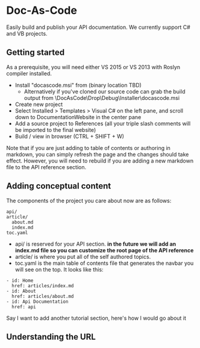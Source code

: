Doc-As-Code
===========
Easily build and publish your API documentation. We currently support C# and VB projects.

Getting started
---------------
As a prerequisite, you will need either VS 2015 or VS 2013 with Roslyn compiler installed.
* Install "docascode.msi" from (binary location TBD)
  * Alternatively if you've cloned our source code can grab the build output from \DocAsCode\Drop\Debug\Installer\docascode.msi
* Create new project
* Select Installed > Templates > Visual C# on the left pane, and scroll down to DocumentationWebsite in the center pane
* Add a source project to References (all your triple slash comments will be imported to the final website)
* Build / view in browser (CTRL + SHIFT + W)

Note that if you are just adding to table of contents or authoring in markdown, you can simply refresh the page and the changes should take effect. However, you will need to rebuild if you are adding a new markdown file to the API reference section.

Adding conceptual content
-------------------------
The components of the project you care about now are as follows:
```
api/
article/
  about.md
  index.md
toc.yaml
```
* api/ is reserved for your API section. **in the future we will add an index.md file so you can customize the root page of the API reference**
* article/ is where you put all of the self authored topics.
* toc.yaml is the main table of contents file that generates the navbar you will see on the top. It looks like this:
```
- id: Home
  href: articles/index.md
- id: About
  href: articles/about.md
- id: Api Documentation
  href: api
```
Say I want to add another tutorial section, here's how I would go about it

Understanding the URL
---------------------
